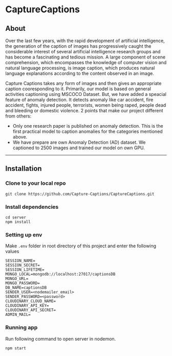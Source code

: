 # CaptureCaptions

## About

Over the last few years, with the rapid development of artificial intelligence, the generation of the
caption of images has progressively caught the considerable interest of several artificial
intelligence research groups and has become a fascinating and tedious mission. A large
component of scene comprehension, which encompasses the knowledge of computer vision and
natural language processing, is image caption, which produces natural language explanations
according to the content observed in an image.

Capture Captions takes any form of images and then gives an appropriate caption cooresponding to it. Primarily, our model is based on general activities captioning using MSCOCO Dataset. But, we have added a speacial feature of anomaly detection. It detects anomaly like car accident, fire accident, fights, injured people, terrorists, women being raped, people dead and bleeding or domestic violence. 2 points that make our project different from others:

- Only one research paper is published on anomaly detection. This is the first practical model to caption anomalies for the categories mentioned above.
- We have prepare are own Anomaly Detection (AD) dataset. We captioned to 2500 images and trained our model on own GPU.
<hr>

## Installation

### Clone to your local repo

```
git clone https://github.com/Capture-Captions/CaptureCaptions.git
```

### Install dependencies

```
cd server 
npm install
```

### Setting up env

Make `.env` folder in root directory of this project and enter the following values

```
SESSION_NAME=
SESSION_SECRET=
SESSION_LIFETIME=
MONGO_LOCAL=mongodb://localhost:27017/captionsDB
MONGO_URL=
MONGO_PASSWORD=
DB_NAME=captionsDB
SENDER_USER=<nodemailer_email>
SENDER_PASSWORD=<password>
CLOUDINARY_CLOUD_NAME=
CLOUDINARY_API_KEY=
CLOUDINARY_API_SECRET=
ADMIN_MAIL=
```

### Running app

Run following command to open server in nodemon.

```
npm start
```
